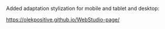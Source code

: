 Added adaptation stylization for mobile and tablet and desktop:

https://olekpositive.github.io/WebStudio-page/
